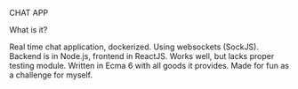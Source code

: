 CHAT APP

What is it?

Real time chat application, dockerized. Using websockets (SockJS). Backend is in Node.js, frontend in ReactJS. Works well, but lacks proper testing module. Written in Ecma 6 with all goods it provides. Made for fun as a challenge for myself.
